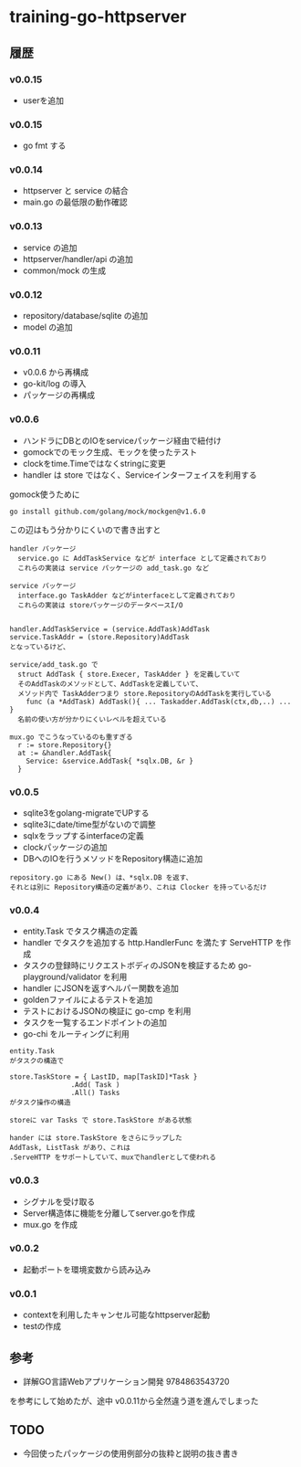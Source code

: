 # training-go-httpserver

## 履歴

### v0.0.15

- userを追加

### v0.0.15

- go fmt する

### v0.0.14

- httpserver と service の結合
- main.go の最低限の動作確認


### v0.0.13

- service の追加
- httpserver/handler/api の追加
- common/mock の生成


### v0.0.12

- repository/database/sqlite の追加
- model の追加


### v0.0.11

- v0.0.6 から再構成
- go-kit/log の導入
- パッケージの再構成


### v0.0.6

- ハンドラにDBとのIOをserviceパッケージ経由で紐付け
- gomockでのモック生成、モックを使ったテスト
- clockをtime.Timeではなくstringに変更
- handler は store ではなく、Serviceインターフェイスを利用する


gomock使うために
```
go install github.com/golang/mock/mockgen@v1.6.0
```

この辺はもう分かりにくいので書き出すと
```
handler パッケージ
  service.go に AddTaskService などが interface として定義されており
  これらの実装は service パッケージの add_task.go など

service パッケージ
  interface.go TaskAdder などがinterfaceとして定義されており
  これらの実装は storeパッケージのデータベースI/O


handler.AddTaskService = (service.AddTask)AddTask
service.TaskAddr = (store.Repository)AddTask
となっているけど、

service/add_task.go で
  struct AddTask { store.Execer, TaskAdder } を定義していて
  そのAddTaskのメソッドとして、AddTaskを定義していて、
  メソッド内で TaskAdderつまり store.RepositoryのAddTaskを実行している
    func (a *AddTask) AddTask(){ ... Taskadder.AddTask(ctx,db,..) ... }
  名前の使い方が分かりにくいレベルを超えている
  
mux.go でこうなっているのも重すぎる
  r := store.Repository{}
  at := &handler.AddTask{
    Service: &service.AddTask{ *sqlx.DB, &r }
  }
```


### v0.0.5

- sqlite3をgolang-migrateでUPする
- sqlite3にdate/time型がないので調整
- sqlxをラップするinterfaceの定義
- clockパッケージの追加
- DBへのIOを行うメソッドをRepository構造に追加

```
repository.go にある New() は、*sqlx.DB を返す、
それとは別に Repository構造の定義があり、これは Clocker を持っているだけ
```


### v0.0.4

- entity.Task でタスク構造の定義
- handler でタスクを追加する http.HandlerFunc を満たす ServeHTTP を作成
- タスクの登録時にリクエストボディのJSONを検証するため go-playground/validator を利用
- handler にJSONを返すヘルパー関数を追加
- goldenファイルによるテストを追加
- テストにおけるJSONの検証に go-cmp を利用
- タスクを一覧するエンドポイントの追加
- go-chi をルーティングに利用


```
entity.Task
がタスクの構造で

store.TaskStore = { LastID, map[TaskID]*Task }
               .Add( Task )
               .All() Tasks
がタスク操作の構造

storeに var Tasks で store.TaskStore がある状態

hander には store.TaskStore をさらにラップした
AddTask, ListTask があり、これは
.ServeHTTP をサポートしていて、muxでhandlerとして使われる
```
 
### v0.0.3

- シグナルを受け取る
- Server構造体に機能を分離してserver.goを作成
- mux.go を作成
 
### v0.0.2

- 起動ポートを環境変数から読み込み

### v0.0.1

- contextを利用したキャンセル可能なhttpserver起動
- testの作成


## 参考

- 詳解GO言語Webアプリケーション開発 9784863543720

を参考にして始めたが、途中 v0.0.11から全然違う道を進んでしまった


## TODO

- 今回使ったパッケージの使用例部分の抜粋と説明の抜き書き


